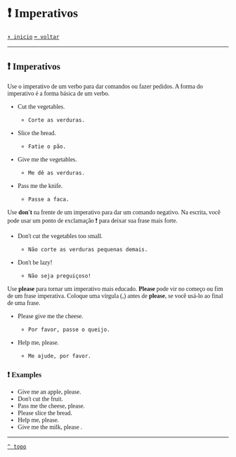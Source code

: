 <font face="Calibri">

# ❗ Imperativos

[`⬆️ inicio`](../../EF%20Route.md)
[`⬅️ voltar`](../Iniciante%201.md)

---

## ❗ Imperativos

Use o imperativo de um verbo para dar comandos ou fazer pedidos.
A forma do imperativo é a forma básica de um verbo.

+ Cut the vegetables.
  + `Corte as verduras.`

+ Slice the bread.
  + `Fatie o pão.`

+ Give me the vegetables.
  + `Me dê as verduras.`

+ Pass me the knife.
  + `Passe a faca.`

Use **don't** na frente de um imperativo para dar um comando negativo.
Na escrita, você pode usar um ponto de exclamação ❗ para deixar sua frase mais forte.

+ Don't cut the vegetables too small.
  + `Não corte as verduras pequenas demais.`

+ Don't be lazy!
  + `Não seja preguiçoso!`

Use **please** para tornar um imperativo mais educado.
**Please** pode vir no começo ou fim de um frase imperativa.
Coloque uma vírgula (,) antes de **please**, se você usá-lo ao final de uma frase.

+ Please give me the cheese.
  + `Por favor, passe o queijo.`

+ Help me, please.
  + `Me ajude, por favor.`

### ❗ Examples

+ Give me an apple, please.
+ Don't cut the fruit.
+ Pass me the cheese, please.
+ Please slice the bread.
+ Help me, please.
+ Give me the milk, please .

---

[`^ topo`](#-imperativos)
</font>
